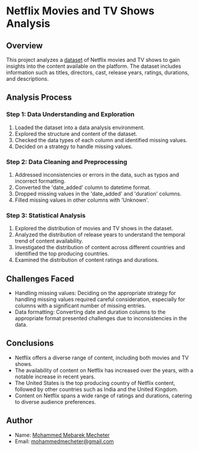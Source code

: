 # Netflix Movies and TV Shows Analysis

## Overview

This project analyzes a [dataset](https://www.kaggle.com/datasets/shivamb/netflix-shows) of Netflix movies and TV shows to gain insights into the content available on the platform. The dataset includes information such as titles, directors, cast, release years, ratings, durations, and descriptions.

## Analysis Process

### Step 1: Data Understanding and Exploration

1. Loaded the dataset into a data analysis environment.
2. Explored the structure and content of the dataset.
3. Checked the data types of each column and identified missing values.
4. Decided on a strategy to handle missing values.

### Step 2: Data Cleaning and Preprocessing

1. Addressed inconsistencies or errors in the data, such as typos and incorrect formatting.
2. Converted the 'date_added' column to datetime format.
3. Dropped missing values in the 'date_added' and 'duration' columns.
4. Filled missing values in other columns with 'Unknown'.

### Step 3: Statistical Analysis

1. Explored the distribution of movies and TV shows in the dataset.
2. Analyzed the distribution of release years to understand the temporal trend of content availability.
3. Investigated the distribution of content across different countries and identified the top producing countries.
4. Examined the distribution of content ratings and durations.

## Challenges Faced

- Handling missing values: Deciding on the appropriate strategy for handling missing values required careful consideration, especially for columns with a significant number of missing entries.
- Data formatting: Converting date and duration columns to the appropriate format presented challenges due to inconsistencies in the data.

## Conclusions

- Netflix offers a diverse range of content, including both movies and TV shows.
- The availability of content on Netflix has increased over the years, with a notable increase in recent years.
- The United States is the top producing country of Netflix content, followed by other countries such as India and the United Kingdom.
- Content on Netflix spans a wide range of ratings and durations, catering to diverse audience preferences.

## Author

- Name: [Mohammed Mebarek Mecheter](https://www.linkedin.com/in/mohammed-mebarek-mecheter/)
- Email: mohammedmecheter@gmail.com
